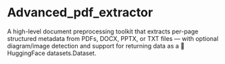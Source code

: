 # Advanced_pdf_extractor
A high-level document preprocessing toolkit that extracts per-page structured metadata from PDFs, DOCX, PPTX, or TXT files — with optional diagram/image detection and support for returning data as a 🤗 HuggingFace datasets.Dataset.
